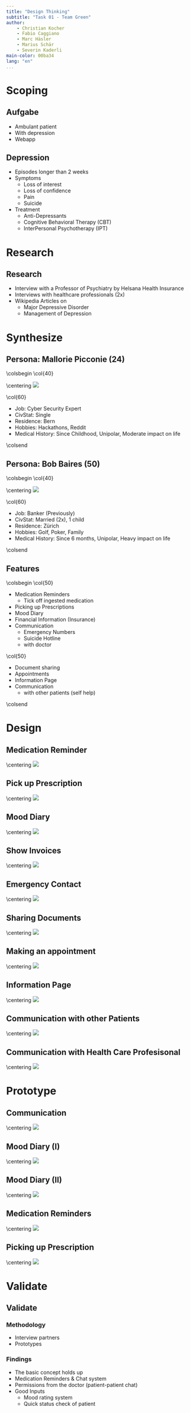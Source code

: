 ```yaml
---
title: "Design Thinking"
subtitle: "Task 01 - Team Green"
author:
    - Christian Kocher
    - Fabio Caggiano
    - Marc Häsler
    - Marius Schär
    - Severin Kaderli
main-color: 00ba34
lang: "en"
...
```


# Scoping

## Aufgabe

- Ambulant patient
- With depression
- Webapp

## Depression

- Episodes longer than 2 weeks
- Symptoms
  * Loss of interest
  * Loss of confidence
  * Pain
  * Suicide
- Treatment
  * Anti-Depressants
  * Cognitive Behavioral Therapy (CBT)
  * InterPersonal Psychotherapy (IPT)

# Research

## Research
- Interview with a Professor of Psychiatry by Helsana Health Insurance
- Interviews with healthcare professionals (2x)
- Wikipedia Articles on
  * Major Depressive Disorder
  * Management of Depression

# Synthesize

## Persona: Mallorie Picconie (24)
\colsbegin
\col{40}

\centering
![](./assets/mallorie.png)


\col{60}

- Job: Cyber Security Expert
- CivStat: Single
- Residence: Bern
- Hobbies: Hackathons, Reddit
- Medical History: Since Childhood, Unipolar, Moderate impact on life

\colsend

## Persona: Bob Baires (50)
\colsbegin
\col{40}

\centering
![](./assets/bob.png)

\col{60}
- Job: Banker (Previously)
- CivStat: Married (2x), 1 child
- Residence: Zürich
- Hobbies: Golf, Poker, Family
- Medical History: Since 6 months, Unipolar, Heavy impact on life

\colsend

## Features
\colsbegin
\col{50}

- Medication Reminders
  * Tick off ingested medication
- Picking up Prescriptions
- Mood Diary
- Financial Information (Insurance)
- Communication
  - Emergency Numbers
  - Suicide Hotline
  - with doctor

\col{50}

- Document sharing
- Appointments
- Information Page
- Communication
  - with other patients (self help)

\colsend

# Design
## Medication Reminder

\centering
![](./storyboards/medication-reminder.png)

## Pick up Prescription

\centering
![](./storyboards/pick-up-prescription.png)

## Mood Diary

\centering
![](./storyboards/mood-diary.jpg)

## Show Invoices

\centering
![](./storyboards/show-invoices.png)

## Emergency Contact
\centering
![](./storyboards/finding-and-calling-emergency-numbers.jpg)

## Sharing Documents
\centering
![](./storyboards/sharing-documents.jpg)

## Making an appointment
\centering
![](./storyboards/making-appointment.jpg)

## Information Page
\centering
![](./storyboards/information-page.jpg)

## Communication with other Patients
\centering
![](./storyboards/communication-with-other-patients.png)

## Communication with Health Care Profesisonal
\centering
![](./storyboards/communication-with-health-care-professional.jpg)

# Prototype

## Communication
\centering
![](./prototypes/communication.jpg)

## Mood Diary (I)
\centering
![](./prototypes/mood-diary-1.jpg)

## Mood Diary (II)
\centering
![](./prototypes/mood-diary-2.jpg)

## Medication Reminders
\centering
![](./prototypes/medication-reminders.jpg)

## Picking up Prescription
\centering
![](./prototypes/picking-up-prescription.png)

# Validate

## Validate

### Methodology

- Interview partners
- Prototypes

### Findings

- The basic concept holds up
- Medication Reminders & Chat system
- Permissions from the doctor (patient-patient chat)
- Good Inputs
  - Mood rating system
  - Quick status check of patient
